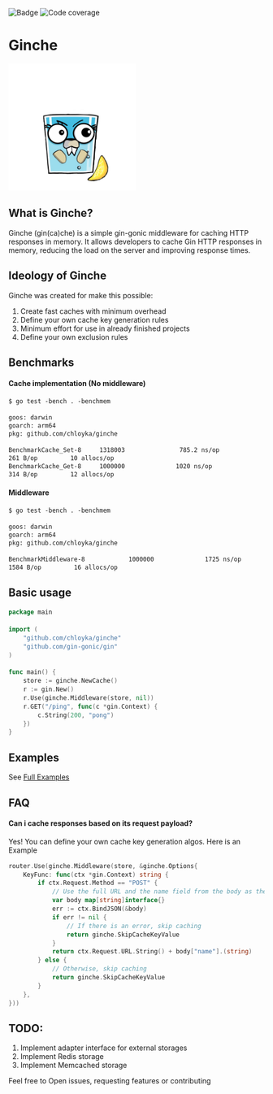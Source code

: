 ![Badge](https://github.com/chloyka/ginche/actions/workflows/tests.yml/badge.svg?event=push) ![Code coverage](https://img.shields.io/badge/coverage-100%25-green)
# Ginche 
<img src="https://github.com/chloyka/ginche-logo/raw/main/ginche.jpg" width="250px">

## What is Ginche?
Ginche (gin(ca)che) is a simple gin-gonic middleware for caching HTTP responses in memory.
It allows developers to cache Gin HTTP responses in memory, reducing the load on the server and improving response times. 

## Ideology of Ginche
Ginche was created for make this possible:

1. Create fast caches with minimum overhead
2. Define your own cache key generation rules
3. Minimum effort for use in already finished projects
4. Define your own exclusion rules

## Benchmarks
#### Cache implementation (No middleware)
```
$ go test -bench . -benchmem

goos: darwin
goarch: arm64
pkg: github.com/chloyka/ginche

BenchmarkCache_Set-8     1318003               785.2 ns/op           261 B/op         10 allocs/op
BenchmarkCache_Get-8     1000000              1020 ns/op             314 B/op         12 allocs/op
```
#### Middleware
```
$ go test -bench . -benchmem

goos: darwin
goarch: arm64
pkg: github.com/chloyka/ginche

BenchmarkMiddleware-8            1000000              1725 ns/op            1584 B/op         16 allocs/op
```

## Basic usage
```go
package main

import (
    "github.com/chloyka/ginche"
    "github.com/gin-gonic/gin"
)

func main() {
    store := ginche.NewCache()
    r := gin.New()
    r.Use(ginche.Middleware(store, nil))
    r.GET("/ping", func(c *gin.Context) {
        c.String(200, "pong")
    })
}
```

## Examples
See [Full Examples](https://github.com/chloyka/ginche/blob/master/examples)

## FAQ

#### Can i cache responses based on its request payload? 
Yes! You can define your own cache key generation algos. Here is an Example
```go
router.Use(ginche.Middleware(store, &ginche.Options{
    KeyFunc: func(ctx *gin.Context) string {
        if ctx.Request.Method == "POST" {
            // Use the full URL and the name field from the body as the cache key
            var body map[string]interface{}
            err := ctx.BindJSON(&body)
            if err != nil {
                // If there is an error, skip caching
                return ginche.SkipCacheKeyValue
            }
            return ctx.Request.URL.String() + body["name"].(string)
        } else {
            // Otherwise, skip caching
            return ginche.SkipCacheKeyValue
        }
    },
}))
```

## TODO:
1. Implement adapter interface for external storages
2. Implement Redis storage
3. Implement Memcached storage


Feel free to Open issues, requesting features or contributing
